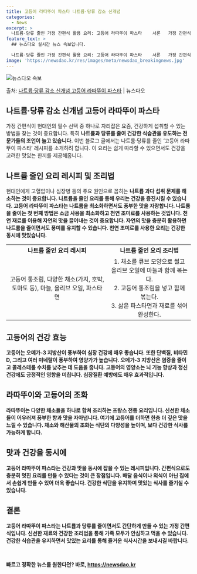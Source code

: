 ```yaml
---
title: 고등어 라따뚜이 파스타 나트륨·당류 감소 신개념
categories:
  - News
excerpt: >
  나트륨·당류 줄인 가정 간편식 활용 요리: 고등어 라따뚜이 파스타    서론   가정 간편식이 현대인의 필수…
feature_text: >
  ## 뉴스다오 실시간 뉴스 속보입니다.

  나트륨·당류 줄인 가정 간편식 활용 요리: 고등어 라따뚜이 파스타    서론   가정 간편식이 현대인의 필수…
image: 'https://newsdao.kr/res/images/meta/newsdao_breakingnews.jpg'
---
```


![뉴스다오 속보](https://newsdao.kr/res/images/meta/newsdao_breakingnews.jpg)

<p>출처: <a href="https://newsdao.kr/4469" rel="dofollow">나트륨·당류 감소 신개념 고등어 라따뚜이 파스타</a> | 뉴스다오</p>

<h2 data-ke-size="size26">나트륨·당류 감소 신개념 고등어 라따뚜이 파스타</h2>
<p data-ke-size="size16">가정 간편식이 현대인의 필수 선택 중 하나로 자리잡은 요즘, 건강하게 섭취할 수 있는 방법을 찾는 것이 중요합니다. 특히 <b>나트륨과 당류를 줄여 건강한 식습관을 유도하는 전문가들의 조언이 늘고 있습니다.</b> 이번 블로그 글에서는 나트륨·당류를 줄인 ‘고등어 라따뚜이 파스타’ 레시피를 소개하려 합니다. 이 요리는 쉽게 따라할 수 있으면서도 건강을 고려한 맛있는 한끼를 제공해줍니다.</p>

<h2 data-ke-size="size24">나트륨 줄인 요리 레시피 및 조리법</h2>
<p data-ke-size="size16">현대인에게 고혈압이나 심장병 등의 주요 원인으로 꼽히는 <b>나트륨 과다 섭취 문제를 해소하는 것이 중요합니다. 나트륨을 줄인 요리를 통해 우리는 건강을 증진시킬 수 있습니다. 고등어 라따뚜이 파스타는 나트륨을 최소화하면서도 풍부한 맛을 자랑합니다. 나트륨을 줄이는 첫 번째 방법은 소금 사용을 최소화하고 천연 조미료를 사용하는 것입니다. <b>천연 재료를 이용해 자연의 맛을 끌어내는 것이 중요합니다.</b> 자연의 맛을 충분히 활용하면 나트륨을 줄이면서도 풍미를 유지할 수 있습니다. 천연 조미료를 사용한 요리는 건강한 동시에 맛있습니다.</p>

<table>
  <tr>
    <td style="text-align: center; height: 17px;"><b>나트륨 줄인 요리 레시피</b></td>
    <td style="text-align: center; height: 17px;"><b>나트륨 줄인 요리 조리법</b></td>
  </tr>
  <tr>
    <td style="text-align: center; height: 17px;">고등어 통조림, 다양한 채소(가지, 호박, 토마토 등), 마늘, 올리브 오일, 파스타 면</td>
    <td style="text-align: center; height: 17px;">1. 채소를 큐브 모양으로 썰고 올리브 오일에 마늘과 함께 볶는다.<br>2. 고등어 통조림을 넣고 함께 볶는다.<br>3. 삶은 파스타면과 재료를 섞어 완성한다.</td>
  </tr>
</table>

<h2 data-ke-size="size24">고등어의 건강 효능</h2>
<p data-ke-size="size16"><b>고등어는 오메가-3 지방산이 풍부하여 심장 건강에 매우 좋습니다. 또한 단백질, 비타민 D, 그리고 여러 미네랄이 풍부하여 영양가가 높습니다.</b> 오메가-3 지방산은 염증을 줄이고 콜레스테롤 수치를 낮추는 데 도움을 줍니다. 고등어의 영양소는 뇌 기능 향상과 정신 건강에도 긍정적인 영향을 미칩니다. 심장질환 예방에도 매우 효과적입니다.</p>

<h2 data-ke-size="size24">라따뚜이와 고등어의 조화</h2>
<p data-ke-size="size16"><b>라따뚜이는 다양한 채소들을 하나로 합쳐 조리하는 프랑스 전통 요리입니다. 신선한 채소들이 어우러져 풍부한 향과 맛을 자아냅니다.</b> 여기에 고등어를 더하면 한층 더 깊은 맛을 느낄 수 있습니다. 채소와 해산물의 조화는 식단의 다양성을 높이며, 보다 건강한 식사를 가능하게 합니다.</p>

<h2 data-ke-size="size24">맛과 건강을 동시에</h2>
<p data-ke-size="size16">고등어 라따뚜이 파스타는 건강과 맛을 동시에 잡을 수 있는 레시피입니다. <b>간편식으로도 충분히 멋진 요리를 만들 수 있다는 것이 큰 장점입니다.</b> 배달 음식이나 외식이 아닌 집에서 손쉽게 만들 수 있어 더욱 좋습니다. <b>건강한 식단을 유지하며 맛있는 식사를 즐기실 수 있습니다.</b></p>

<h2 data-ke-size="size24">결론</h2>
<p data-ke-size="size16">고등어 라따뚜이 파스타는 나트륨과 당류를 줄이면서도 간단하게 만들 수 있는 가정 간편식입니다. 신선한 재료와 건강한 조리법을 통해 가족 모두가 안심하고 먹을 수 있습니다. <b>건강한 식습관을 유지하면서 맛있는 요리를 통해 즐거운 식사시간을 보내시길 바랍니다.</b></p>

<p data-ke-size="size16">&nbsp;</p> 

빠르고 정확한 뉴스를 원한다면? 바로, <a href="https://newsdao.kr" rel="dofollow">https://newsdao.kr</a>


    
